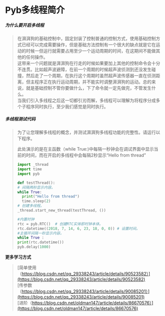 # Pyb多线程简介

##### 为什么要开启多线程

>​		在湃湃狗的基础控制中，固定封装了控制普通的控制方式，使用基础控制方式已经可以完成需要操作，但是基础方法控制有一个很大的缺点就是它在运动的时候一但运行就需要占用至少一个运动周期的时间，在这期间不能做其他的任何操作。  
>​		这带来一个问题就是湃湃狗在行走的时候如果要加上其他的控制命令会十分不连贯。比如超声波避障，在前一个周期的时候超声波侦测到还没发生碰撞，然后走了一个周期，在执行这个周期时虽然超声波传感器一直在侦测距离，但主程序正在执行运动周期，并不能实时调整湃湃狗的运动。总的来说，就是基础控制不管你要做什么，下了命令就一定先做完，不管发生什么。  
>​		当我们引入多线程之后这一切都引刃而解，多线程可以理解为将程序分成多个子程序同时执行，至少我们感觉是同时执行。  


##### 多线程测试代码

>  为了让您理解多线程的概念，并测试湃湃狗多线程功能的完整性。请运行以下程序。
>
>  此处演示的是在主函数（while True:)中每隔一秒钟会在调试界面中显示当前的时间，而在开启的多线程中会每隔2秒显示“Hello from thread”
>
>```python
>import _thread
>import time
>import pyb
>
>def testThread():
># 间隔两秒显示内容。
>while True:
>   print("Hello from thread")
>   time.sleep(2)
># 创建多线程。
>_thread.start_new_thread(testThread, ())
>
>#内置时钟
>rtc = pyb.RTC()  # 创建RTC实体即时钟本体。
>rtc.datetime((2018, 7, 14, 6, 23, 18, 0, 0)) # 设置时间。
>#主循环间隔一秒显示内容。
>while True :
>print(rtc.datetime())
>pyb.delay(1000)
>```

**更多学习方式**

>[简单使用（https://blog.csdn.net/qq_29338243/article/details/90523582）](https://blog.csdn.net/qq_29338243/article/details/90523582)  
>[传参数（https://blog.csdn.net/qq_29338243/article/details/90085201）](https://blog.csdn.net/qq_29338243/article/details/90085201)  
>[进阶（https://blog.csdn.net/oldman147/article/details/86670576）](https://blog.csdn.net/oldman147/article/details/86670576)  
